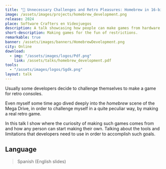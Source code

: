 ```yaml
---
title: "💪 Unnecessary Challenges and Retro Pleasures: Homebrew in 16-bits"
image: /assets/images/projects/homebrew_development.png
release: 2024
place: Software Crafters en Videojuegos
description: A talk showcasing how people can make games from hardware restrictions from my experience on working with the Sega Mega Drive.
short-description: Making games for the fun of restrictions.
remarkable: true
banner: /assets/images/banners/HomebrewDevelopment.png
city: Online
download:
  - img: "/assets/images/logos/Pdf.png"
    link: /assets/talks/homebrew_development.pdf
tools:
  - "/assets/images/logos/Sgdk.png"
layout: talk
---
```


Usually some developers decide to challenge themselves to make a game for retro consoles.

Even myself some time ago dived deeply into the *homebrew* scene of the Mega Drive, in order to challenge myself in a quite peculiar way, by making a real retro game.

In this talk I show where the curiosity of making such games comes from and how any person can start making their own. Talking about the tools and limitations that developers need to use in order to accomplish such goals.

## Language

> Spanish (English slides)
